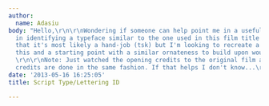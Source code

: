 ```yaml
---
author:
  name: Adasiu
body: "Hello,\r\n\r\nWondering if someone can help point me in a useful direction
  in identifying a typeface similar to the one used in this film title card. I'm aware
  that it's most likely a hand-job (tsk) but I'm looking to recreate a title like
  this and a starting point with a similar ornateness to build upon would be useful.
  \r\n\r\nNote: Just watched the opening credits to the original film and all the
  credits are done in the same fashion. If that helps I don't know...\r\n\r\nhttp://www.youtube.com/watch?v=ximQyzWH_H8\r\n\r\nThanks!\r\n\r\nAdam"
date: '2013-05-16 16:25:05'
title: Script Type/Lettering ID

---
```

